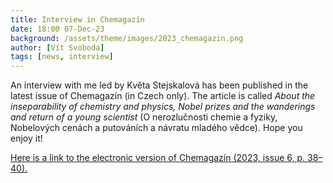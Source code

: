 ```yaml
---
title: Interview in Chemagazín
date: 18:00 07-Dec-23
background: /assets/theme/images/2023_chemagazin.png
author: [Vít Svoboda]
tags: [news, interview]
---
```


An interview with me led by Květa Stejskalová has been published in the latest issue of Chemagazín (in Czech only). The article is called *About the inseparability of chemistry and physics, Nobel prizes and the wanderings and return of a young scientist* (O nerozlučnosti chemie a fyziky, Nobelových cenách a putováních a návratu mladého vědce). Hope you enjoy it!

<a href="https://chemagazin.cz/archiv-casopisu/chemagazin-6-2023-kontrola-a-ochrana-zivotniho-prostredi" target="_blank">Here is a link to the electronic version of Chemagazín (2023, issue 6, p. 38–40).</a>
